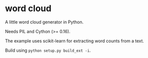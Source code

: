 word cloud
==========

A little word cloud generator in Python.

Needs PIL and Cython (>= 0.16).

The example uses scikit-learn for extracting word counts from a text.

Build using ``python setup.py build_ext -i``.
